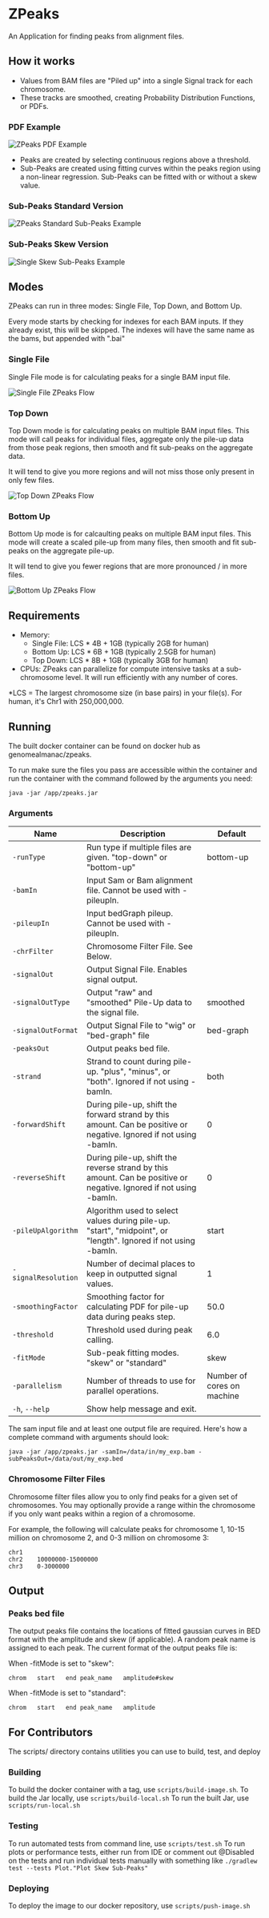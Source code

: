 # ZPeaks

An Application for finding peaks from alignment files.

## How it works
* Values from BAM files are "Piled up" into a single Signal track for each chromosome.
* These tracks are smoothed, creating Probability Distribution Functions, or PDFs.

### PDF Example
![ZPeaks PDF Example](img/zpeaks_pdf.png)

* Peaks are created by selecting continuous regions above a threshold.
* Sub-Peaks are created using fitting curves within the peaks region using a non-linear regression. Sub-Peaks can be 
fitted with or without a skew value.

### Sub-Peaks Standard Version
![ZPeaks Standard Sub-Peaks Example](img/zpeaks_standard_graph.png)

### Sub-Peaks Skew Version
![Single Skew Sub-Peaks Example](img/zpeaks_skew_graph.png)

## Modes

ZPeaks can run in three modes: Single File, Top Down, and Bottom Up.

Every mode starts by checking for indexes for each BAM inputs. If they already exist, this will be skipped. The 
indexes will have the same name as the bams, but appended with ".bai"

### Single File

Single File mode is for calculating peaks for a single BAM input file.

![Single File ZPeaks Flow](img/zpeaks_single_file.png)

### Top Down

Top Down mode is for calculating peaks on multiple BAM input files. This mode will call peaks for individual files, 
aggregate only the pile-up data from those peak regions, then smooth and fit sub-peaks on the aggregate data.

It will tend to give you more regions and will not miss those only present in only few files.

![Top Down ZPeaks Flow](img/zpeaks_top_down.png)

### Bottom Up

Bottom Up mode is for calcaulting peaks on multiple BAM input files. This mode will create a scaled pile-up from 
many files, then smooth and fit sub-peaks on the aggregate pile-up.

It will tend to give you fewer regions that are more pronounced / in more files.

![Bottom Up ZPeaks Flow](img/zpeaks_bottom_up.png)

## Requirements

- Memory: 
    - Single File: LCS * 4B + 1GB (typically 2GB for human)
    - Bottom Up: LCS * 6B + 1GB (typically 2.5GB for human)
    - Top Down: LCS * 8B + 1GB (typically 3GB for human)
- CPUs: ZPeaks can parallelize for compute intensive tasks at a sub-chromosome level. It will run efficiently with 
any number of cores.

*LCS = The largest chromosome size (in base pairs) in your file(s). For human, it's Chr1 with 250,000,000.

## Running

The built docker container can be found on docker hub as genomealmanac/zpeaks.

To run make sure the files you pass are accessible within the container and run the container with the command 
followed by the arguments you need:

`java -jar /app/zpeaks.jar`

### Arguments

| Name |  Description | Default |
|---|---|---|
| `-runType` | Run type if multiple files are given. "top-down" or "bottom-up" | bottom-up |
| `-bamIn`| Input Sam or Bam alignment file. Cannot be used with -pileupIn. | |
| `-pileupIn`| Input bedGraph pileup. Cannot be used with -pileupIn. | |
| `-chrFilter` | Chromosome Filter File. See Below. | |
| `-signalOut`| Output Signal File. Enables signal output. | |
| `-signalOutType`| Output "raw" and "smoothed" Pile-Up data to the signal file. | smoothed |
| `-signalOutFormat`| Output Signal File to "wig" or "bed-graph" file | bed-graph |
| `-peaksOut`| Output peaks bed file. | |
| `-strand`| Strand to count during pile-up. "plus", "minus", or "both". Ignored if not using -bamIn. | both |
| `-forwardShift`| During pile-up, shift the forward strand by this amount. Can be positive or negative. Ignored if not using -bamIn. | 0 |
| `-reverseShift`| During pile-up, shift the reverse strand by this amount. Can be positive or negative. Ignored if not using -bamIn. | 0 |
| `-pileUpAlgorithm`| Algorithm used to select values during pile-up. "start", "midpoint", or "length". Ignored if not using -bamIn. | start |
| `-signalResolution`| Number of decimal places to keep in outputted signal values. | 1 |
| `-smoothingFactor` | Smoothing factor for calculating PDF for pile-up data during peaks step. | 50.0 |
| `-threshold`| Threshold used during peak calling. | 6.0 |
| `-fitMode`| Sub-peak fitting modes. "skew" or "standard" | skew |
| `-parallelism`| Number of threads to use for parallel operations. | Number of cores on machine |
| `-h`, `--help`| Show help message and exit. | |

The sam input file and at least one output file are required. Here's how a complete command with arguments should look:

`java -jar /app/zpeaks.jar -samIn=/data/in/my_exp.bam -subPeaksOut=/data/out/my_exp.bed`

### Chromosome Filter Files

Chromosome filter files allow you to only find peaks for a given set of chromosomes. You may optionally provide a range 
within the chromosome if you only want peaks within a region of a chromosome. 

For example, the following will calculate peaks for chromosome 1, 10-15 million on chromosome 2, and 
0-3 million on chromosome 3:

```
chr1
chr2    10000000-15000000
chr3    0-3000000
```

## Output

### Peaks bed file

The output peaks file contains the locations of fitted gaussian curves in BED format with the amplitude and skew (if applicable). A random peak name is assigned to each peak. The current format of the output peaks file is:

When -fitMode is set to "skew":
```
chrom   start   end peak_name   amplitude#skew
```

When -fitMode is set to "standard":
```
chrom   start   end peak_name   amplitude
```

## For Contributors

The scripts/ directory contains utilities you can use to build, test, and deploy

### Building

To build the docker container with a tag, use `scripts/build-image.sh`.
To build the Jar locally, use `scripts/build-local.sh`
To run the built Jar, use `scripts/run-local.sh`

### Testing

To run automated tests from command line, use `scripts/test.sh`
To run plots or performance tests, either run from IDE or comment out @Disabled on the tests and run individual tests 
manually with something like `./gradlew test --tests Plot."Plot Skew Sub-Peaks"`

### Deploying

To deploy the image to our docker repository, use `scripts/push-image.sh`